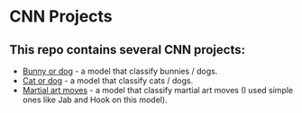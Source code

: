 # CNN Projects

## This repo contains several CNN projects:
* [Bunny or dog](Bunny_or_Dog.ipynb) - a model that classify bunnies / dogs.
* [Cat or dog](Cat_Or_Dog.ipynb) - a model that classify cats / dogs.
* [Martial art moves](Fighting_Actions_Predictor.ipynb) - a model that classify martial art moves (I used simple ones like Jab and Hook on this model).
